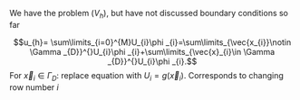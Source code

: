 We have the problem $(V_{h})$, but have not discussed boundary conditions so far

$$u_{h}= \sum\limits_{i=0}^{M}U_{i}\phi _{i}=\sum\limits_{\vec{x_{i}}\notin \Gamma _{D}}^{}U_{i}\phi _{i}+\sum\limits_{\vec{x}_{i}\in \Gamma _{D}}^{}U_{i}\phi _{i}.$$
For $\vec{x}_{i}\in \Gamma _{D}:$ replace equation with $U_{i}=g(\vec{x}_{i})$.
Corresponds to changing row number $i$


